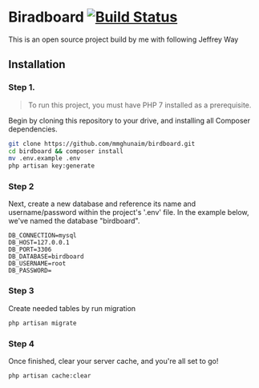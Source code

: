 # Biradboard [![Build Status](https://travis-ci.com/mmghunaim/birdboard.svg?branch=master)](https://travis-ci.com/mmghunaim/birdboard)

This is an open source project build by me with following Jeffrey Way

## Installation

### Step 1.

> To run this project, you must have PHP 7 installed as a prerequisite.

Begin by cloning this repository to your drive, and installing all Composer dependencies.

```bash
git clone https://github.com/mmghunaim/birdboard.git
cd birdboard && composer install
mv .env.example .env
php artisan key:generate
```

### Step 2

Next, create a new database and reference its name and username/password within the project's '.env' file. In the example below, we've named the database "birdboard".
```
DB_CONNECTION=mysql
DB_HOST=127.0.0.1
DB_PORT=3306
DB_DATABASE=birdboard
DB_USERNAME=root
DB_PASSWORD=
```
### Step 3
Create needed tables by run migration
```php
php artisan migrate
```
### Step 4
Once finished, clear your server cache, and you're all set to go!
```$xslt
php artisan cache:clear
```


